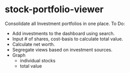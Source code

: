 # stock-portfolio-viewer
Consolidate all Investment portfolios in one place.
To Do:
- Add investments to the dashboard using search. 
- Input # of shares, cost-basis to calculate total value. 
- Calculate net worth.
- Segregate views based on investment sources. 
- Graph 
    - individual stocks
    - total value 
